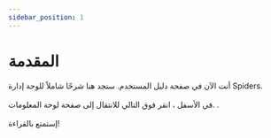```yaml
---
sidebar_position: 1
---
```


# المقدمة

أنت الآن في صفحة دليل المستخدم. ستجد هنا شرحًا شاملاً للوحة إدارة Spiders.<br/>
<br/>
في الأسفل ، انقر فوق التالي للانتقال إلى صفحة لوحة المعلومات.
.<br/>
<br/>
إستمتع بالقراءة!